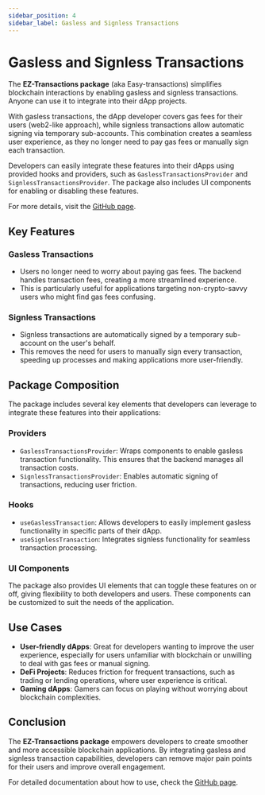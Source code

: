 ```yaml
---
sidebar_position: 4
sidebar_label: Gasless and Signless Transactions
---
```


# Gasless and Signless Transactions

The **EZ-Transactions package** (aka Easy-transactions) simplifies blockchain interactions by enabling gasless and signless transactions. Anyone can use it to integrate into their dApp projects.

With gasless transactions, the dApp developer covers gas fees for their users (web2-like approach), while signless transactions allow automatic signing via temporary sub-accounts. This combination creates a seamless user experience, as they no longer need to pay gas fees or manually sign each transaction. 

Developers can easily integrate these features into their dApps using provided hooks and providers, such as `GaslessTransactionsProvider` and `SignlessTransactionsProvider`. The package also includes UI components for enabling or disabling these features.

For more details, visit the [GitHub page](https://github.com/gear-foundation/dapps/tree/vt-update-ez-transactions/frontend/packages/ez-transactions).

## Key Features
### Gasless Transactions

- Users no longer need to worry about paying gas fees. The backend handles transaction fees, creating a more streamlined experience.
- This is particularly useful for applications targeting non-crypto-savvy users who might find gas fees confusing.

### Signless Transactions

- Signless transactions are automatically signed by a temporary sub-account on the user's behalf.
- This removes the need for users to manually sign every transaction, speeding up processes and making applications more user-friendly.

## Package Composition
The package includes several key elements that developers can leverage to integrate these features into their applications:

### Providers

- `GaslessTransactionsProvider`: Wraps components to enable gasless transaction functionality. This ensures that the backend manages all transaction costs.
- `SignlessTransactionsProvider`: Enables automatic signing of transactions, reducing user friction.

### Hooks

- `useGaslessTransaction`: Allows developers to easily implement gasless functionality in specific parts of their dApp.
- `useSignlessTransaction`: Integrates signless functionality for seamless transaction processing.

### UI Components

The package also provides UI elements that can toggle these features on or off, giving flexibility to both developers and users. These components can be customized to suit the needs of the application.

## Use Cases
- **User-friendly dApps**: Great for developers wanting to improve the user experience, especially for users unfamiliar with blockchain or unwilling to deal with gas fees or manual signing.
- **DeFi Projects**: Reduces friction for frequent transactions, such as trading or lending operations, where user experience is critical.
- **Gaming dApps**: Gamers can focus on playing without worrying about blockchain complexities.

## Conclusion
The **EZ-Transactions package** empowers developers to create smoother and more accessible blockchain applications. By integrating gasless and signless transaction capabilities, developers can remove major pain points for their users and improve overall engagement.

For detailed documentation about how to use, check the [GitHub page](https://github.com/gear-foundation/dapps/tree/vt-update-ez-transactions/frontend/packages/ez-transactions).